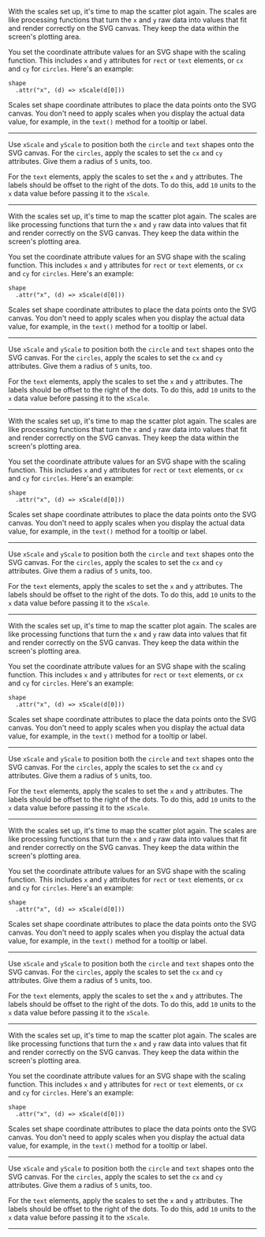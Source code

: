 <div class="challenge-instructions data-visualization-with-d3"><div><section id="description">
<p>With the scales set up, it's time to map the scatter plot again. The scales are like processing functions that turn the <code>x</code> and <code>y</code> raw data into values that fit and render correctly on the SVG canvas. They keep the data within the screen's plotting area.</p>
<p>You set the coordinate attribute values for an SVG shape with the scaling function. This includes <code>x</code> and <code>y</code> attributes for <code>rect</code> or <code>text</code> elements, or <code>cx</code> and <code>cy</code> for <code>circles</code>. Here's an example:</p>
<pre class="language-js" tabindex="0"><code class="language-js">shape
  <span class="token punctuation">.</span><span class="token function">attr</span><span class="token punctuation">(</span><span class="token string">"x"</span><span class="token punctuation">,</span> <span class="token punctuation">(</span><span class="token parameter">d</span><span class="token punctuation">)</span> <span class="token operator">=&gt;</span> <span class="token function">xScale</span><span class="token punctuation">(</span>d<span class="token punctuation">[</span><span class="token number">0</span><span class="token punctuation">]</span><span class="token punctuation">)</span><span class="token punctuation">)</span>
</code></pre>
<p>Scales set shape coordinate attributes to place the data points onto the SVG canvas. You don't need to apply scales when you display the actual data value, for example, in the <code>text()</code> method for a tooltip or label.</p>
</section></div><hr/><div><section id="instructions">
<p>Use <code>xScale</code> and <code>yScale</code> to position both the <code>circle</code> and <code>text</code> shapes onto the SVG canvas. For the <code>circles</code>, apply the scales to set the <code>cx</code> and <code>cy</code> attributes. Give them a radius of <code>5</code> units, too.</p>
<p>For the <code>text</code> elements, apply the scales to set the <code>x</code> and <code>y</code> attributes. The labels should be offset to the right of the dots. To do this, add <code>10</code> units to the <code>x</code> data value before passing it to the <code>xScale</code>.</p>
</section></div><hr/></div><div class="challenge-instructions data-visualization-with-d3"><div><section id="description">
<p>With the scales set up, it's time to map the scatter plot again. The scales are like processing functions that turn the <code>x</code> and <code>y</code> raw data into values that fit and render correctly on the SVG canvas. They keep the data within the screen's plotting area.</p>
<p>You set the coordinate attribute values for an SVG shape with the scaling function. This includes <code>x</code> and <code>y</code> attributes for <code>rect</code> or <code>text</code> elements, or <code>cx</code> and <code>cy</code> for <code>circles</code>. Here's an example:</p>
<pre class="language-js" tabindex="0"><code class="language-js">shape
  <span class="token punctuation">.</span><span class="token function">attr</span><span class="token punctuation">(</span><span class="token string">"x"</span><span class="token punctuation">,</span> <span class="token punctuation">(</span><span class="token parameter">d</span><span class="token punctuation">)</span> <span class="token operator">=&gt;</span> <span class="token function">xScale</span><span class="token punctuation">(</span>d<span class="token punctuation">[</span><span class="token number">0</span><span class="token punctuation">]</span><span class="token punctuation">)</span><span class="token punctuation">)</span>
</code></pre>
<p>Scales set shape coordinate attributes to place the data points onto the SVG canvas. You don't need to apply scales when you display the actual data value, for example, in the <code>text()</code> method for a tooltip or label.</p>
</section></div><hr/><div><section id="instructions">
<p>Use <code>xScale</code> and <code>yScale</code> to position both the <code>circle</code> and <code>text</code> shapes onto the SVG canvas. For the <code>circles</code>, apply the scales to set the <code>cx</code> and <code>cy</code> attributes. Give them a radius of <code>5</code> units, too.</p>
<p>For the <code>text</code> elements, apply the scales to set the <code>x</code> and <code>y</code> attributes. The labels should be offset to the right of the dots. To do this, add <code>10</code> units to the <code>x</code> data value before passing it to the <code>xScale</code>.</p>
</section></div><hr/></div><div class="challenge-instructions data-visualization-with-d3"><div><section id="description">
<p>With the scales set up, it's time to map the scatter plot again. The scales are like processing functions that turn the <code>x</code> and <code>y</code> raw data into values that fit and render correctly on the SVG canvas. They keep the data within the screen's plotting area.</p>
<p>You set the coordinate attribute values for an SVG shape with the scaling function. This includes <code>x</code> and <code>y</code> attributes for <code>rect</code> or <code>text</code> elements, or <code>cx</code> and <code>cy</code> for <code>circles</code>. Here's an example:</p>
<pre class="language-js" tabindex="0"><code class="language-js">shape
  <span class="token punctuation">.</span><span class="token function">attr</span><span class="token punctuation">(</span><span class="token string">"x"</span><span class="token punctuation">,</span> <span class="token punctuation">(</span><span class="token parameter">d</span><span class="token punctuation">)</span> <span class="token operator">=&gt;</span> <span class="token function">xScale</span><span class="token punctuation">(</span>d<span class="token punctuation">[</span><span class="token number">0</span><span class="token punctuation">]</span><span class="token punctuation">)</span><span class="token punctuation">)</span>
</code></pre>
<p>Scales set shape coordinate attributes to place the data points onto the SVG canvas. You don't need to apply scales when you display the actual data value, for example, in the <code>text()</code> method for a tooltip or label.</p>
</section></div><hr/><div><section id="instructions">
<p>Use <code>xScale</code> and <code>yScale</code> to position both the <code>circle</code> and <code>text</code> shapes onto the SVG canvas. For the <code>circles</code>, apply the scales to set the <code>cx</code> and <code>cy</code> attributes. Give them a radius of <code>5</code> units, too.</p>
<p>For the <code>text</code> elements, apply the scales to set the <code>x</code> and <code>y</code> attributes. The labels should be offset to the right of the dots. To do this, add <code>10</code> units to the <code>x</code> data value before passing it to the <code>xScale</code>.</p>
</section></div><hr/></div><div class="challenge-instructions data-visualization-with-d3"><div><section id="description">
<p>With the scales set up, it's time to map the scatter plot again. The scales are like processing functions that turn the <code>x</code> and <code>y</code> raw data into values that fit and render correctly on the SVG canvas. They keep the data within the screen's plotting area.</p>
<p>You set the coordinate attribute values for an SVG shape with the scaling function. This includes <code>x</code> and <code>y</code> attributes for <code>rect</code> or <code>text</code> elements, or <code>cx</code> and <code>cy</code> for <code>circles</code>. Here's an example:</p>
<pre class="language-js" tabindex="0"><code class="language-js">shape
  <span class="token punctuation">.</span><span class="token function">attr</span><span class="token punctuation">(</span><span class="token string">"x"</span><span class="token punctuation">,</span> <span class="token punctuation">(</span><span class="token parameter">d</span><span class="token punctuation">)</span> <span class="token operator">=&gt;</span> <span class="token function">xScale</span><span class="token punctuation">(</span>d<span class="token punctuation">[</span><span class="token number">0</span><span class="token punctuation">]</span><span class="token punctuation">)</span><span class="token punctuation">)</span>
</code></pre>
<p>Scales set shape coordinate attributes to place the data points onto the SVG canvas. You don't need to apply scales when you display the actual data value, for example, in the <code>text()</code> method for a tooltip or label.</p>
</section></div><hr/><div><section id="instructions">
<p>Use <code>xScale</code> and <code>yScale</code> to position both the <code>circle</code> and <code>text</code> shapes onto the SVG canvas. For the <code>circles</code>, apply the scales to set the <code>cx</code> and <code>cy</code> attributes. Give them a radius of <code>5</code> units, too.</p>
<p>For the <code>text</code> elements, apply the scales to set the <code>x</code> and <code>y</code> attributes. The labels should be offset to the right of the dots. To do this, add <code>10</code> units to the <code>x</code> data value before passing it to the <code>xScale</code>.</p>
</section></div><hr/></div><div class="challenge-instructions data-visualization-with-d3"><div><section id="description">
<p>With the scales set up, it's time to map the scatter plot again. The scales are like processing functions that turn the <code>x</code> and <code>y</code> raw data into values that fit and render correctly on the SVG canvas. They keep the data within the screen's plotting area.</p>
<p>You set the coordinate attribute values for an SVG shape with the scaling function. This includes <code>x</code> and <code>y</code> attributes for <code>rect</code> or <code>text</code> elements, or <code>cx</code> and <code>cy</code> for <code>circles</code>. Here's an example:</p>
<pre class="language-js" tabindex="0"><code class="language-js">shape
  <span class="token punctuation">.</span><span class="token function">attr</span><span class="token punctuation">(</span><span class="token string">"x"</span><span class="token punctuation">,</span> <span class="token punctuation">(</span><span class="token parameter">d</span><span class="token punctuation">)</span> <span class="token operator">=&gt;</span> <span class="token function">xScale</span><span class="token punctuation">(</span>d<span class="token punctuation">[</span><span class="token number">0</span><span class="token punctuation">]</span><span class="token punctuation">)</span><span class="token punctuation">)</span>
</code></pre>
<p>Scales set shape coordinate attributes to place the data points onto the SVG canvas. You don't need to apply scales when you display the actual data value, for example, in the <code>text()</code> method for a tooltip or label.</p>
</section></div><hr/><div><section id="instructions">
<p>Use <code>xScale</code> and <code>yScale</code> to position both the <code>circle</code> and <code>text</code> shapes onto the SVG canvas. For the <code>circles</code>, apply the scales to set the <code>cx</code> and <code>cy</code> attributes. Give them a radius of <code>5</code> units, too.</p>
<p>For the <code>text</code> elements, apply the scales to set the <code>x</code> and <code>y</code> attributes. The labels should be offset to the right of the dots. To do this, add <code>10</code> units to the <code>x</code> data value before passing it to the <code>xScale</code>.</p>
</section></div><hr/></div><div class="challenge-instructions data-visualization-with-d3"><div><section id="description">
<p>With the scales set up, it's time to map the scatter plot again. The scales are like processing functions that turn the <code>x</code> and <code>y</code> raw data into values that fit and render correctly on the SVG canvas. They keep the data within the screen's plotting area.</p>
<p>You set the coordinate attribute values for an SVG shape with the scaling function. This includes <code>x</code> and <code>y</code> attributes for <code>rect</code> or <code>text</code> elements, or <code>cx</code> and <code>cy</code> for <code>circles</code>. Here's an example:</p>
<pre class="language-js" tabindex="0"><code class="language-js">shape
  <span class="token punctuation">.</span><span class="token function">attr</span><span class="token punctuation">(</span><span class="token string">"x"</span><span class="token punctuation">,</span> <span class="token punctuation">(</span><span class="token parameter">d</span><span class="token punctuation">)</span> <span class="token operator">=&gt;</span> <span class="token function">xScale</span><span class="token punctuation">(</span>d<span class="token punctuation">[</span><span class="token number">0</span><span class="token punctuation">]</span><span class="token punctuation">)</span><span class="token punctuation">)</span>
</code></pre>
<p>Scales set shape coordinate attributes to place the data points onto the SVG canvas. You don't need to apply scales when you display the actual data value, for example, in the <code>text()</code> method for a tooltip or label.</p>
</section></div><hr/><div><section id="instructions">
<p>Use <code>xScale</code> and <code>yScale</code> to position both the <code>circle</code> and <code>text</code> shapes onto the SVG canvas. For the <code>circles</code>, apply the scales to set the <code>cx</code> and <code>cy</code> attributes. Give them a radius of <code>5</code> units, too.</p>
<p>For the <code>text</code> elements, apply the scales to set the <code>x</code> and <code>y</code> attributes. The labels should be offset to the right of the dots. To do this, add <code>10</code> units to the <code>x</code> data value before passing it to the <code>xScale</code>.</p>
</section></div><hr/></div>